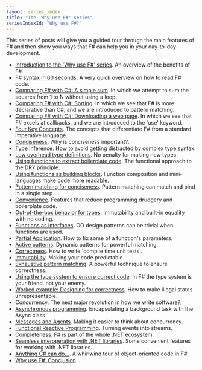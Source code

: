 ```yaml
---
layout: series_index
title: "The 'Why use F#' series"
seriesIndexId: "Why use F#?"
---
```


This series of posts will give you a guided tour through the main features of F# and then show you ways that F# can help you in your day-to-day development.


* [Introduction to the 'Why use F#' series](../posts/why-use-fsharp-intro.md). An overview of the benefits of F#.
* [F# syntax in 60 seconds](../posts/fsharp-in-60-seconds.md). A very quick overview on how to read F# code.
* [Comparing F# with C#: A simple sum](../posts/fvsc-sum-of-squares.md). In which we attempt to sum the squares from 1 to N without using a loop.
* [Comparing F# with C#: Sorting](../posts/fvsc-quicksort.md). In which we see that F# is more declarative than C#, and we are introduced to pattern matching..
* [Comparing F# with C#: Downloading a web page](../posts/fvsc-download.md). In which we see that F# excels at callbacks, and we are introduced to the 'use' keyword.
* [Four Key Concepts](../posts/key-concepts.md). The concepts that differentiate F# from a standard imperative language.
* [Conciseness](../posts/conciseness-intro.md). Why is conciseness important?.
* [Type inference](../posts/conciseness-type-inference.md). How to avoid getting distracted by complex type syntax.
* [Low overhead type definitions](../posts/conciseness-type-definitions.md). No penalty for making new types.
* [Using functions to extract boilerplate code](../posts/conciseness-extracting-boilerplate.md). The functional approach to the DRY principle.
* [Using functions as building blocks](../posts/conciseness-functions-as-building-blocks.md). Function composition and mini-languages make code more readable.
* [Pattern matching for conciseness](../posts/conciseness-pattern-matching.md). Pattern matching can match and bind in a single step.
* [Convenience](../posts/convenience-intro.md). Features that reduce programming drudgery and boilerplate code.
* [Out-of-the-box behavior for types](../posts/convenience-types.md). Immutability and built-in equality with no coding.
* [Functions as interfaces](../posts/convenience-functions-as-interfaces.md). OO design patterns can be trivial when functions are used.
* [Partial Application](../posts/convenience-partial-application.md). How to fix some of a function's parameters.
* [Active patterns](../posts/convenience-active-patterns.md). Dynamic patterns for powerful matching.
* [Correctness](../posts/correctness-intro.md). How to write 'compile time unit tests'.
* [Immutability](../posts/correctness-immutability.md). Making your code predictable.
* [Exhaustive pattern matching](../posts/correctness-exhaustive-pattern-matching.md). A powerful technique to ensure correctness.
* [Using the type system to ensure correct code](../posts/correctness-type-checking.md). In F# the type system is your friend, not your enemy.
* [Worked example: Designing for correctness](../posts/designing-for-correctness.md). How to make illegal states unrepresentable.
* [Concurrency](../posts/concurrency-intro.md). The next major revolution in how we write software?.
* [Asynchronous programming](../posts/concurrency-async-and-parallel.md). Encapsulating a background task with the Async class.
* [Messages and Agents](../posts/concurrency-actor-model.md). Making it easier to think about concurrency.
* [Functional Reactive Programming](../posts/concurrency-reactive.md). Turning events into streams.
* [Completeness](../posts/completeness-intro.md). F# is part of the whole .NET ecosystem.
* [Seamless interoperation with .NET libraries](../posts/completeness-seamless-dotnet-interop.md). Some convenient features for working with .NET libraries.
* [Anything C# can do...](../posts/completeness-anything-csharp-can-do.md). A whirlwind tour of object-oriented code in F#.
* [Why use F#: Conclusion](../posts/why-use-fsharp-conclusion.md). .

